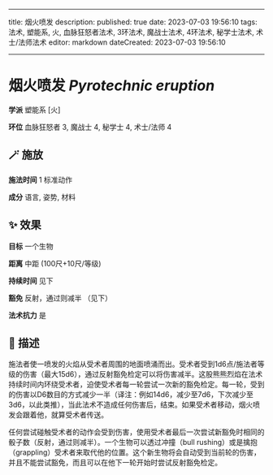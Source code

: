 
---
title: 烟火喷发
description: 
published: true
date: 2023-07-03 19:56:10
tags: 法术, 塑能系, 火, 血脉狂怒者法术, 3环法术, 魔战士法术, 4环法术, 秘学士法术, 术士/法师法术
editor: markdown
dateCreated: 2023-07-03 19:56:10

---

# **烟火喷发** *Pyrotechnic eruption*

**学派** 塑能系 \[火\] 

**环位** 血脉狂怒者 3, 魔战士 4, 秘学士 4, 术士/法师 4

## 🪄 施放

**施法时间** 1 标准动作

**成分** 语言, 姿势, 材料

## ✨ 效果 

**目标** 一个生物 

**距离** 中距 (100尺+10尺/等级)  

**持续时间** 见下 

**豁免** 反射，通过则减半 （见下）

**法术抗力** 是

## 📖 描述

施法者使一喷发的火焰从受术者周围的地面喷涌而出。受术者受到1d6点/施法者等级的伤害（最大15d6），通过反射豁免检定可以将伤害减半。这股熊熊烈焰在法术持续时间内环绕受术者，迫使受术者每一轮尝试一次新的豁免检定。每一轮，受到的伤害以D6数目的方式减少一半（译注：例如14d6，减少至7d6，下次减少至3d6，以此类推），当此法术不造成任何伤害后，结束。如果受术者移动，烟火喷发会跟着他，就算受术者传送。

任何尝试碰触受术者的动作会受到伤害，使用受术者最后一次尝试新豁免时相同的骰子数（反射，通过则减半）。一个生物可以透过冲撞（bull rushing）或是擒抱（grappling）受术者来取代他的位置。这个新生物将会自动受到当前轮的伤害，并且不能尝试豁免，而且可以在他下一轮开始时尝试反射豁免检定。
    